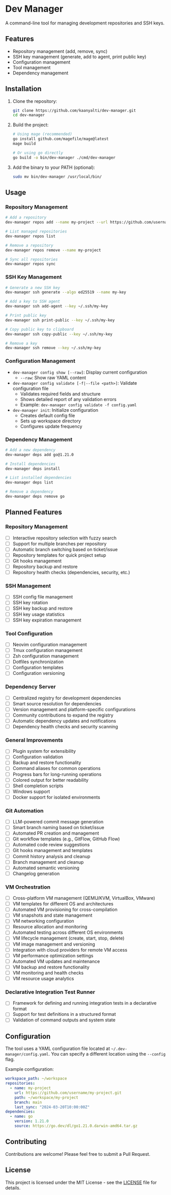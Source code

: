 # Dev Manager

A command-line tool for managing development repositories and SSH keys.

## Features

- Repository management (add, remove, sync)
- SSH key management (generate, add to agent, print public key)
- Configuration management
- Tool management
- Dependency management

## Installation

1. Clone the repository:
   ```bash
   git clone https://github.com/kaanyalti/dev-manager.git
   cd dev-manager
   ```

2. Build the project:
   ```bash
   # Using mage (recommended)
   go install github.com/magefile/mage@latest
   mage build

   # Or using go directly
   go build -o bin/dev-manager ./cmd/dev-manager
   ```

3. Add the binary to your PATH (optional):
   ```bash
   sudo mv bin/dev-manager /usr/local/bin/
   ```

## Usage

### Repository Management

```bash
# Add a repository
dev-manager repos add --name my-project --url https://github.com/username/my-project.git

# List managed repositories
dev-manager repos list

# Remove a repository
dev-manager repos remove --name my-project

# Sync all repositories
dev-manager repos sync
```

### SSH Key Management

```bash
# Generate a new SSH key
dev-manager ssh generate --algo ed25519 --name my-key

# Add a key to SSH agent
dev-manager ssh add-agent --key ~/.ssh/my-key

# Print public key
dev-manager ssh print-public --key ~/.ssh/my-key

# Copy public key to clipboard
dev-manager ssh copy-public --key ~/.ssh/my-key

# Remove a key
dev-manager ssh remove --key ~/.ssh/my-key
```

### Configuration Management

- `dev-manager config show [--raw]`: Display current configuration
  - `--raw`: Show raw YAML content
- `dev-manager config validate [-f|--file <path>]`: Validate configuration file
  - Validates required fields and structure
  - Shows detailed report of any validation errors
  - Example: `dev-manager config validate -f config.yaml`
- `dev-manager init`: Initialize configuration
  - Creates default config file
  - Sets up workspace directory
  - Configures update frequency

### Dependency Management

```bash
# Add a new dependency
dev-manager deps add go@1.21.0

# Install dependencies
dev-manager deps install

# List installed dependencies
dev-manager deps list

# Remove a dependency
dev-manager deps remove go
```

## Planned Features

### Repository Management
- [ ] Interactive repository selection with fuzzy search
- [ ] Support for multiple branches per repository
- [ ] Automatic branch switching based on ticket/issue
- [ ] Repository templates for quick project setup
- [ ] Git hooks management
- [ ] Repository backup and restore
- [ ] Repository health checks (dependencies, security, etc.)

### SSH Management
- [ ] SSH config file management
- [ ] SSH key rotation
- [ ] SSH key backup and restore
- [ ] SSH key usage statistics
- [ ] SSH key expiration management

### Tool Configuration
- [ ] Neovim configuration management
- [ ] Tmux configuration management
- [ ] Zsh configuration management
- [ ] Dotfiles synchronization
- [ ] Configuration templates
- [ ] Configuration versioning

### Dependency Server
- [ ] Centralized registry for development dependencies
- [ ] Smart source resolution for dependencies
- [ ] Version management and platform-specific configurations
- [ ] Community contributions to expand the registry
- [ ] Automatic dependency updates and notifications
- [ ] Dependency health checks and security scanning

### General Improvements
- [ ] Plugin system for extensibility
- [ ] Configuration validation
- [ ] Backup and restore functionality
- [ ] Command aliases for common operations
- [ ] Progress bars for long-running operations
- [ ] Colored output for better readability
- [ ] Shell completion scripts
- [ ] Windows support
- [ ] Docker support for isolated environments

### Git Automation
- [ ] LLM-powered commit message generation
- [ ] Smart branch naming based on ticket/issue
- [ ] Automated PR creation and management
- [ ] Git workflow templates (e.g., GitFlow, GitHub Flow)
- [ ] Automated code review suggestions
- [ ] Git hooks management and templates
- [ ] Commit history analysis and cleanup
- [ ] Branch management and cleanup
- [ ] Automated semantic versioning
- [ ] Changelog generation

### VM Orchestration
- [ ] Cross-platform VM management (QEMU/KVM, VirtualBox, VMware)
- [ ] VM templates for different OS and architectures
- [ ] Automated VM provisioning for cross-compilation
- [ ] VM snapshots and state management
- [ ] VM networking configuration
- [ ] Resource allocation and monitoring
- [ ] Automated testing across different OS environments
- [ ] VM lifecycle management (create, start, stop, delete)
- [ ] VM image management and versioning
- [ ] Integration with cloud providers for remote VM access
- [ ] VM performance optimization settings
- [ ] Automated VM updates and maintenance
- [ ] VM backup and restore functionality
- [ ] VM monitoring and health checks
- [ ] VM resource usage analytics

### Declarative Integration Test Runner
- [ ] Framework for defining and running integration tests in a declarative format
- [ ] Support for test definitions in a structured format
- [ ] Validation of command outputs and system state

## Configuration

The tool uses a YAML configuration file located at `~/.dev-manager/config.yaml`. You can specify a different location using the `--config` flag.

Example configuration:
```yaml
workspace_path: ~/workspace
repositories:
  - name: my-project
    url: https://github.com/username/my-project.git
    path: ~/workspace/my-project
    branch: main
    last_sync: "2024-03-20T10:00:00Z"
dependencies:
  - name: go
    version: 1.21.0
    source: https://go.dev/dl/go1.21.0.darwin-amd64.tar.gz
```

## Contributing

Contributions are welcome! Please feel free to submit a Pull Request.

## License

This project is licensed under the MIT License - see the [LICENSE](LICENSE) file for details.